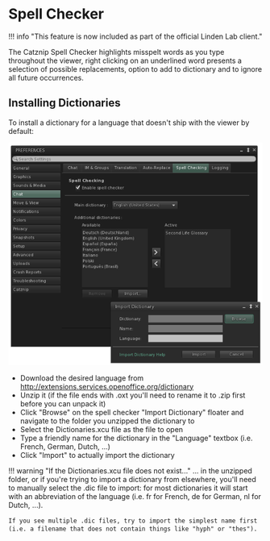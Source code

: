 # Spell Checker

!!! info "This feature is now included as part of the official Linden Lab client."

The Catznip Spell Checker highlights misspelt words as you type throughout the viewer, right clicking on an underlined word presents a selection of possible replacements, option to add to dictionary and to ignore all future occurrences.

## Installing Dictionaries

To install a dictionary for a language that doesn't ship with the viewer by default:

![Spellchecker UI in Preferences ><](./spell_checker/add_dictionaries.png)

* Download the desired language from <http://extensions.services.openoffice.org/dictionary>
* Unzip it (if the file ends with .oxt you'll need to rename it to .zip first before you can unpack it)
* Click "Browse" on the spell checker "Import Dictionary" floater and navigate to the folder you unzipped the dictionary to
* Select the Dictionaries.xcu file as the file to open
* Type a friendly name for the dictionary in the "Language" textbox (i.e. French, German, Dutch, ...)
* Click "Import" to actually import the dictionary

!!! warning "If the Dictionaries.xcu file does not exist..."
    ... in the unzipped folder, or if you're trying to import a dictionary from elsewhere, you'll need to manually select the .dic file to import: for most dictionaries it will start with an abbreviation of the language (i.e. fr for French, de for German, nl for Dutch, ...).

    If you see multiple .dic files, try to import the simplest name first (i.e. a filename that does not contain things like "hyph" or "thes").

